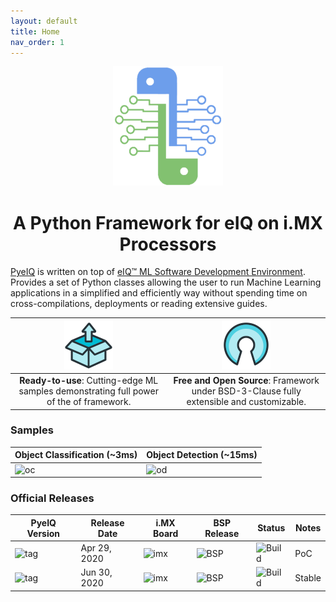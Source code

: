 ```yaml
---
layout: default
title: Home
nav_order: 1
---
```


<p align="center">
  <img src="media/pyeiq.png" height="191" width="176">
</p>

<h1 align="center">
<b>A Python Framework for eIQ on i.MX Processors</b>
</h1>

[PyeIQ][caf] is written on top of [eIQ™ ML Software Development Environment][eiq]. Provides
a set of Python classes allowing the user to run Machine Learning applications in
a simplified and efficiently way without spending time on cross-compilations,
deployments or reading extensive guides.


![ready_to_use.png](media/ready_to_use_small.png)                                       | ![open_source.png](media/open_source_small.png)
:--------------------------------------------------------------------------------------: | :----------------------------------------------------------------------------------------:
**Ready-to-use**: Cutting-edge ML samples demonstrating full power of the of framework.  | **Free and Open Source**: Framework under BSD-3-Clause fully extensible and customizable.


### **Samples**

| **Object Classification (~3ms)**       | **Object Detection (~15ms)**     |
|----------------------------------------|----------------------------------|
| ![oc](media/car_classification.gif)  | ![od](media/car_detection.gif) |


### **Official Releases**

| **PyeIQ Version**     | **Release Date** | **i.MX Board** | **BSP Release**        | **Status**         | **Notes** |
|-----------------------|------------------|----------------|------------------------|--------------------|-----------|
| ![tag][tag_v1]        | Apr 29, 2020     | ![imx][boards] | ![BSP][release_5.4.3]  | ![Build][passing]  | PoC       |
| ![tag][tag_v2]        | Jun 30, 2020     | ![imx][boards] | ![BSP][release_5.4.3]  | ![Build][passing]  | Stable    |


[caf]: https://source.codeaurora.org/external/imxsupport/pyeiq/
[eiq]: https://www.nxp.com/design/software/development-software/eiq-ml-development-environment:EIQ
[boards]: https://img.shields.io/badge/-8QM%2C%208MPlus-lightgrey
[release_5.4.3]: https://img.shields.io/badge/-5.4.3__2.0.0-blueviolet
[tag_v1]: https://img.shields.io/badge/-v1.0.0-blue
[tag_v2]: https://img.shields.io/badge/-v2.0.0-blue
[passing]: https://img.shields.io/badge/Build-passing-success
